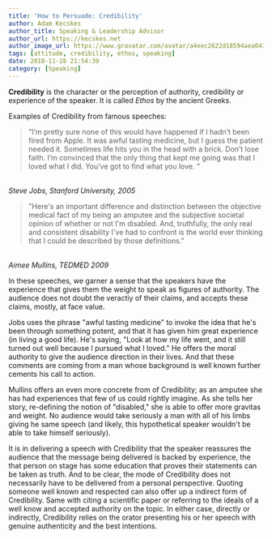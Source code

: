 ```yaml
---
title: 'How to Persuade: Credibility'
author: Adam Kecskes
author_title: Speaking & Leadership Advisor
author_url: https://kecskes.net
author_image_url: https://www.gravatar.com/avatar/a4eec2622d18594aea04310ae3ec577c
tags: [attitude, credibility, ethos, speaking]
date: 2018-11-28 21:54:39
category: [Speaking]
---
```


<p><strong>Credibility</strong> is the character or the perception of authority, credibility or experience of the speaker. It is called <em>Ethos</em> by the ancient Greeks.</p>

<!--truncate-->

<p>Examples of Credibility from famous speeches:</p>
<blockquote>
<p>"I’m pretty sure none of this would have happened if I hadn’t been fired from Apple. It was awful tasting medicine, but I guess the patient needed it. Sometimes life hits you in the head with a brick. Don’t lose faith. I’m convinced that the only thing that kept me going was that I loved what I did. You’ve got to find what you love. "</p>
</blockquote>
<p><br /><em>Steve Jobs, Stanford University, 2005</em></p>
<blockquote>
<p>"Here's an important difference and distinction between the objective medical fact of my being an amputee and the subjective societal opinion of whether or not I'm disabled. And, truthfully, the only real and consistent disability I've had to confront is the world ever thinking that I could be described by those definitions."</p>
</blockquote>
<p><br /><em>Aimee Mullins, TEDMED 2009</em></p>
<p>In these speeches, we garner a sense that the speakers have the experience that gives them the weight to speak as figures of authority. The audience does not doubt the veractiy of their claims, and accepts these claims, mostly, at face value.</p>
<p>Jobs uses the phrase "awful tasting medicine" to invoke the idea that he's been through something potent, and that it has given him great experience (in living a good life). He's saying, "Look at how my life went, and it still turned out well because I pursued what I loved." He offers the moral authority to give the audience direction in their lives. And that these comments are coming from a man whose background is well known further cements his call to action.</p>
<p>Mullins offers an even more concrete from of Credibility; as an amputee she has had experiences that few of us could rightly imagine. As she tells her story, re-defining the notion of "disabled," she is able to offer more gravitas and weight. No audience would take seriously a man with all of his limbs giving he same speech (and likely, this hypothetical speaker wouldn't be able to take himself seriously).</p>
<p>It is in delivering a speech with Credibility that the speaker reassures the audience that the message being delivered is backed by experience, the that person on stage has some education that proves their statements can be taken as truth. And to be clear, the mode of Credibility does not necessarily have to be delivered from a personal perspective. Quoting someone well known and respected can also offer up a indirect form of Credibility. Same with citing a scientific paper or referring to the ideals of a well know and accepted authority on the topic. In either case, directly or indirectly, Credibility relies on the orator presenting his or her speech with genuine authenticity and the best intentions.</p>
